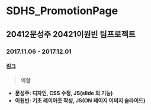 SDHS_PromotionPage
=
20412문성주 20421이원빈 팀프로젝트
-
### 2017.11.06 - 2017.12.01
#### [링크](http://222.110.147.61/ss1/)

> __역할__
+ __문성주: 디자인, CSS 수정, JS(slide 외 기능)__
+ __이원빈: 기초 레이아웃 작성, JS(ON 페이지 이미지 슬라이드)__